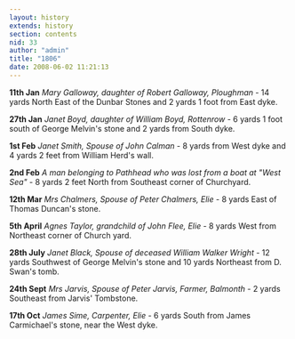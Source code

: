 ```yaml
---
layout: history
extends: history
section: contents
nid: 33
author: "admin"
title: "1806"
date: 2008-06-02 11:21:13
---
```


**11th Jan** *Mary Galloway, daughter of Robert Galloway, Ploughman* - 14 yards North East of the Dunbar Stones and 2 yards 1 foot from East dyke.

**27th Jan** *Janet Boyd, daughter of William Boyd, Rottenrow* - 6 yards 1 foot south of George Melvin's stone and 2 yards from South dyke.

**1st Feb** *Janet Smith, Spouse of John Calman* - 8 yards from West dyke and 4 yards 2 feet from William Herd's wall.

**2nd Feb** *A man belonging to Pathhead who was lost from a boat at "West Sea"* - 8 yards 2 feet North from Southeast corner of Churchyard.

**12th Mar** *Mrs Chalmers, Spouse of Peter Chalmers, Elie* - 8 yards East of Thomas Duncan's stone.

**5th April** *Agnes Taylor, grandchild of John Flee, Elie* - 8 yards West from Northeast corner of Church yard.

**28th July** *Janet Black, Spouse of deceased William Walker Wright* - 12 yards Southwest of George Melvin's stone and 10 yards Northeast from D. Swan's tomb.

**24th Sept** *Mrs Jarvis, Spouse of Peter Jarvis, Farmer, Balmonth* - 2 yards Southeast from Jarvis' Tombstone.

**17th Oct** *James Sime, Carpenter, Elie* - 6 yards South from James Carmichael's stone, near the West dyke.